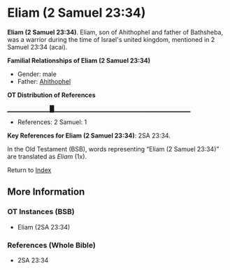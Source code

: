 # Eliam (2 Samuel 23:34)
**Eliam (2 Samuel 23:34)**. 
Eliam, son of Ahithophel and father of Bathsheba, was a warrior during the time of Israel's united kingdom, mentioned in 2 Samuel 23:34 (acai). 




**Familial Relationships of Eliam (2 Samuel 23:34)**


* Gender: male
* Father: [Ahithophel](Ahithophel.md)


**OT Distribution of References**

▁▁▁▁▁▁▁▁▁█▁▁▁▁▁▁▁▁▁▁▁▁▁▁▁▁▁▁▁▁▁▁▁▁▁▁▁▁▁
* References: 2 Samuel: 1



**Key References for Eliam (2 Samuel 23:34)**: 
2SA 23:34. 


In the Old Testament (BSB), words representing “Eliam (2 Samuel 23:34)” are translated as 
*Eliam* (1x). 




Return to [Index](00-Index.md)

## More Information

### OT Instances (BSB)

* Eliam (2SA 23:34)



### References (Whole Bible)

* 2SA 23:34



